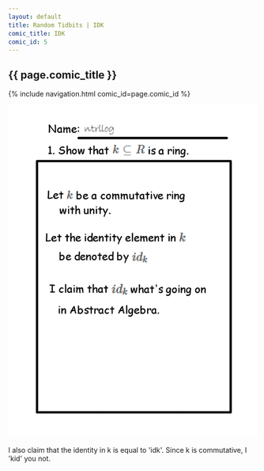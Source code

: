 ```yaml
---
layout: default
title: Random Tidbits | IDK
comic_title: IDK
comic_id: 5
---
```


## {{ page.comic_title }}

{% include navigation.html comic_id=page.comic_id %}

![](/assets/images/5.png)

I also claim that the identity in k is equal to 'idk'. Since k is commutative, I 'kid' you not.
